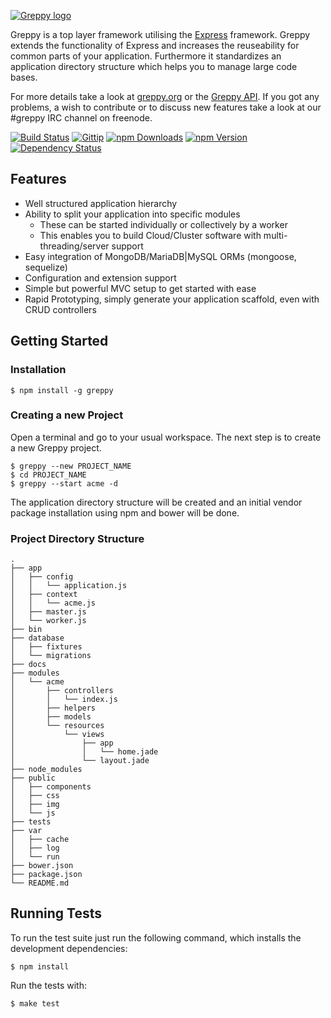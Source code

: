 [![Greppy logo](http://greppy.org/img/greppy-teaser.png)](http://greppy.org/)

Greppy is a top layer framework utilising the [Express](http://expressjs.com/) framework. Greppy extends
the functionality of Express and increases the reuseability for common parts of
your application. Furthermore it standardizes an application directory structure
which helps you to manage large code bases.

For more details take a look at [greppy.org](http://greppy.org) or the
[Greppy API](http://docs.greppy.org/). If you got any problems, a wish to
contribute or to discuss new features take a look at our #greppy IRC channel on
freenode.

[![Build Status](http://img.shields.io/travis/Jack12816/greppy.svg)](http://travis-ci.org/Jack12816/greppy)
[![Gittip](http://img.shields.io/gittip/Jack12816.png)](https://www.gittip.com/Jack12816/)
[![npm Downloads](http://img.shields.io/npm/dm/greppy.svg)](https://www.npmjs.org/package/greppy)
[![npm Version](http://img.shields.io/npm/v/greppy.svg)](https://www.npmjs.org/package/greppy)
[![Dependency Status](https://david-dm.org/jack12816/greppy.png)](https://david-dm.org/jack12816/greppy)

## Features

* Well structured application hierarchy
* Ability to split your application into specific modules
    * These can be started individually or collectively by a worker
    * This enables you to build Cloud/Cluster software with multi-threading/server support
* Easy integration of MongoDB/MariaDB|MySQL ORMs (mongoose, sequelize)
* Configuration and extension support
* Simple but powerful MVC setup to get started with ease
* Rapid Prototyping, simply generate your application scaffold, even with CRUD controllers

## Getting Started

### Installation

    $ npm install -g greppy

### Creating a new Project

Open a terminal and go to your usual workspace. The next step is to create a new
Greppy project.

    $ greppy --new PROJECT_NAME
    $ cd PROJECT_NAME
    $ greppy --start acme -d

The application directory structure will be created and an initial vendor
package installation using npm and bower will be done.

### Project Directory Structure

    .
    ├── app
    │   ├── config
    │   │   └── application.js
    │   ├── context
    │   │   └── acme.js
    │   ├── master.js
    │   └── worker.js
    ├── bin
    ├── database
    │   ├── fixtures
    │   └── migrations
    ├── docs
    ├── modules
    │   └── acme
    │       ├── controllers
    │       │   └── index.js
    │       ├── helpers
    │       ├── models
    │       └── resources
    │           └── views
    │               ├── app
    │               │   └── home.jade
    │               └── layout.jade
    ├── node_modules
    ├── public
    │   ├── components
    │   ├── css
    │   ├── img
    │   └── js
    ├── tests
    ├── var
    │   ├── cache
    │   ├── log
    │   └── run
    ├── bower.json
    ├── package.json
    └── README.md

## Running Tests

To run the test suite just run the following command, which installs the
development dependencies:

    $ npm install

Run the tests with:

    $ make test


